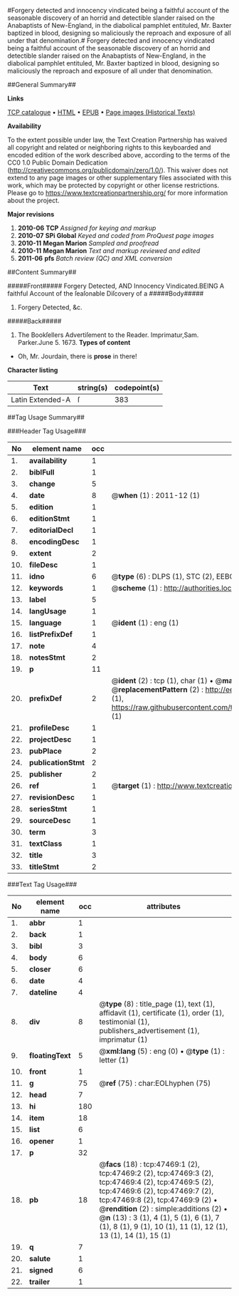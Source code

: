 #Forgery detected and innocency vindicated being a faithful account of the seasonable discovery of an horrid and detectible slander raised on the Anabaptists of New-England, in the diabolical pamphlet entituled, Mr. Baxter baptized in blood, designing so maliciously the reproach and exposure of all under that denomination.#
Forgery detected and innocency vindicated being a faithful account of the seasonable discovery of an horrid and detectible slander raised on the Anabaptists of New-England, in the diabolical pamphlet entituled, Mr. Baxter baptized in blood, designing so maliciously the reproach and exposure of all under that denomination.

##General Summary##

**Links**

[TCP catalogue](http://www.ota.ox.ac.uk/tcp/)  • 
[HTML](http://tei.it.ox.ac.uk/tcp/Texts-HTML/free/A39/A39972.html)  • 
[EPUB](http://tei.it.ox.ac.uk/tcp/Texts-EPUB/free/A39/A39972.epub) • 
[Page images (Historical Texts)](https://historicaltexts.jisc.ac.uk/eebo-11323759e)

**Availability**

To the extent possible under law, the Text Creation Partnership has waived all copyright and related or neighboring rights to this keyboarded and encoded edition of the work described above, according to the terms of the CC0 1.0 Public Domain Dedication (http://creativecommons.org/publicdomain/zero/1.0/). This waiver does not extend to any page images or other supplementary files associated with this work, which may be protected by copyright or other license restrictions. Please go to https://www.textcreationpartnership.org/ for more information about the project.

**Major revisions**

1. __2010-06__ __TCP__ *Assigned for keying and markup*
1. __2010-07__ __SPi Global__ *Keyed and coded from ProQuest page images*
1. __2010-11__ __Megan Marion__ *Sampled and proofread*
1. __2010-11__ __Megan Marion__ *Text and markup reviewed and edited*
1. __2011-06__ __pfs__ *Batch review (QC) and XML conversion*

##Content Summary##

#####Front#####
Forgery Detected, AND Innocency Vindicated.BEING A faithful Account of the ſeaſonable Diſcovery of a
#####Body#####

1. Forgery Detected, &c.

#####Back#####

1. The Bookſellers Advertiſement to the Reader.
Imprimatur,Sam. Parker.June 5. 1673.
**Types of content**

  * Oh, Mr. Jourdain, there is **prose** in there!

**Character listing**


|Text|string(s)|codepoint(s)|
|---|---|---|
|Latin Extended-A|ſ|383|

##Tag Usage Summary##

###Header Tag Usage###

|No|element name|occ|attributes|
|---|---|---|---|
|1.|__availability__|1||
|2.|__biblFull__|1||
|3.|__change__|5||
|4.|__date__|8| @__when__ (1) : 2011-12 (1)|
|5.|__edition__|1||
|6.|__editionStmt__|1||
|7.|__editorialDecl__|1||
|8.|__encodingDesc__|1||
|9.|__extent__|2||
|10.|__fileDesc__|1||
|11.|__idno__|6| @__type__ (6) : DLPS (1), STC (2), EEBO-CITATION (1), OCLC (1), VID (1)|
|12.|__keywords__|1| @__scheme__ (1) : http://authorities.loc.gov/ (1)|
|13.|__label__|5||
|14.|__langUsage__|1||
|15.|__language__|1| @__ident__ (1) : eng (1)|
|16.|__listPrefixDef__|1||
|17.|__note__|4||
|18.|__notesStmt__|2||
|19.|__p__|11||
|20.|__prefixDef__|2| @__ident__ (2) : tcp (1), char (1)  •  @__matchPattern__ (2) : ([0-9\-]+):([0-9IVX]+) (1), (.+) (1)  •  @__replacementPattern__ (2) : http://eebo.chadwyck.com/downloadtiff?vid=$1&page=$2 (1), https://raw.githubusercontent.com/textcreationpartnership/Texts/master/tcpchars.xml#$1 (1)|
|21.|__profileDesc__|1||
|22.|__projectDesc__|1||
|23.|__pubPlace__|2||
|24.|__publicationStmt__|2||
|25.|__publisher__|2||
|26.|__ref__|1| @__target__ (1) : http://www.textcreationpartnership.org/docs/. (1)|
|27.|__revisionDesc__|1||
|28.|__seriesStmt__|1||
|29.|__sourceDesc__|1||
|30.|__term__|3||
|31.|__textClass__|1||
|32.|__title__|3||
|33.|__titleStmt__|2||


###Text Tag Usage###

|No|element name|occ|attributes|
|---|---|---|---|
|1.|__abbr__|1||
|2.|__back__|1||
|3.|__bibl__|3||
|4.|__body__|6||
|5.|__closer__|6||
|6.|__date__|4||
|7.|__dateline__|4||
|8.|__div__|8| @__type__ (8) : title_page (1), text (1), affidavit (1), certificate (1), order (1), testimonial (1), publishers_advertisement (1), imprimatur (1)|
|9.|__floatingText__|5| @__xml:lang__ (5) : eng (0)  •  @__type__ (1) : letter (1)|
|10.|__front__|1||
|11.|__g__|75| @__ref__ (75) : char:EOLhyphen (75)|
|12.|__head__|7||
|13.|__hi__|180||
|14.|__item__|18||
|15.|__list__|6||
|16.|__opener__|1||
|17.|__p__|32||
|18.|__pb__|18| @__facs__ (18) : tcp:47469:1 (2), tcp:47469:2 (2), tcp:47469:3 (2), tcp:47469:4 (2), tcp:47469:5 (2), tcp:47469:6 (2), tcp:47469:7 (2), tcp:47469:8 (2), tcp:47469:9 (2)  •  @__rendition__ (2) : simple:additions (2)  •  @__n__ (13) : 3 (1), 4 (1), 5 (1), 6 (1), 7 (1), 8 (1), 9 (1), 10 (1), 11 (1), 12 (1), 13 (1), 14 (1), 15 (1)|
|19.|__q__|7||
|20.|__salute__|1||
|21.|__signed__|6||
|22.|__trailer__|1||
